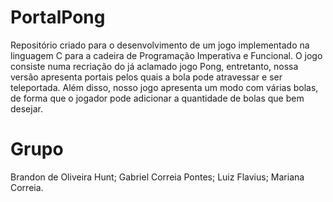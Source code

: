 # PortalPong
Repositório criado para o desenvolvimento de um jogo implementado na linguagem C para a cadeira de Programação Imperativa e Funcional. O jogo consiste numa recriação do já aclamado jogo Pong, entretanto, nossa versão apresenta portais pelos quais a bola pode atravessar e ser teleportada. Além disso, nosso jogo apresenta um modo com várias bolas, de forma que o jogador pode adicionar a quantidade de bolas que bem desejar. 

# Grupo
Brandon de Oliveira Hunt;
Gabriel Correia Pontes;
Luiz Flavius;
Mariana Correia.
